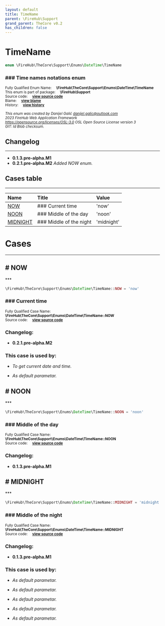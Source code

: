 ```yaml
---
layout: default
title: TimeName
parent: \FireHub\Support
grand_parent: TheCore v0.2
has_children: false
---
```


<link rel="stylesheet" type="text/css" href="/css/style.css" />

# TimeName

```php
enum \FireHub\TheCore\Support\Enums\DateTime\TimeName
```

### ### Time names notations enum

<sub>Fully Qualified Enum Name:  **\FireHub\TheCore\Support\Enums\DateTime\TimeName**</sub><br>
<sub>This enum is part of package:  **\FireHub\Support**</sub><br>
<sub>Source code:  **[view source code](https://github.com/The-FireHub-Project/TheCore/blob/v1.0/src/support/enums/datetime/firehub.TimeName.php#L25)**</sub><br>
<sub>Blame:  **[view blame](https://github.com/The-FireHub-Project/TheCore/blame/v1.0/src/support/enums/datetime/firehub.TimeName.php)**</sub><br>
<sub>History:  **[view history](https://github.com/The-FireHub-Project/TheCore/commits/v1.0/src/support/enums/datetime/firehub.TimeName.php)**</sub><br>

<sub>_This enum was created by Danijel Galić <danijel.galic@outlook.com>_</sub><br>
<sub>_2023 FireHub Web Application Framework_</sub><br>
<sub>_<https://opensource.org/licenses/OSL-3.0> OSL Open Source License version 3_</sub><br>
<sub>_GIT: $Id$ Blob checksum._</sub><br>

## Changelog
***

* **0.1.3.pre-alpha.M1** 
* **0.2.1.pre-alpha.M2** _Added NOW enum._


## Cases table
***

| Name  | Title | Value |
| :---  | :---  | :---  |
|<a href="#now">NOW</a>|### Current time|&#039;now&#039;|
|<a href="#noon">NOON</a>|### Middle of the day|&#039;noon&#039;|
|<a href="#midnight">MIDNIGHT</a>|### Middle of the night|&#039;midnight&#039;|


# Cases
***


<h2><a name="now"># NOW</a></h2>
***

```php
\FireHub\TheCore\Support\Enums\DateTime\TimeName::NOW = 'now'
```

### ### Current time

<sub>Fully Qualified Case Name:  **\FireHub\TheCore\Support\Enums\DateTime\TimeName::NOW**</sub><br>
<sub>Source code:  **[view source code](https://github.com/The-FireHub-Project/TheCore/blob/v1.0/src/support/enums/datetime/firehub.TimeName.php#L31)**</sub><br>

### Changelog:

* **0.2.1.pre-alpha.M2** 

### This case is used by:

* *To get current date and time.*

* *As default parametar.*


<h2><a name="noon"># NOON</a></h2>
***

```php
\FireHub\TheCore\Support\Enums\DateTime\TimeName::NOON = 'noon'
```

### ### Middle of the day

<sub>Fully Qualified Case Name:  **\FireHub\TheCore\Support\Enums\DateTime\TimeName::NOON**</sub><br>
<sub>Source code:  **[view source code](https://github.com/The-FireHub-Project/TheCore/blob/v1.0/src/support/enums/datetime/firehub.TimeName.php#L37)**</sub><br>

### Changelog:

* **0.1.3.pre-alpha.M1** 

<h2><a name="midnight"># MIDNIGHT</a></h2>
***

```php
\FireHub\TheCore\Support\Enums\DateTime\TimeName::MIDNIGHT = 'midnight'
```

### ### Middle of the night

<sub>Fully Qualified Case Name:  **\FireHub\TheCore\Support\Enums\DateTime\TimeName::MIDNIGHT**</sub><br>
<sub>Source code:  **[view source code](https://github.com/The-FireHub-Project/TheCore/blob/v1.0/src/support/enums/datetime/firehub.TimeName.php#L43)**</sub><br>

### Changelog:

* **0.1.3.pre-alpha.M1** 

### This case is used by:

* *As default parametar.*

* *As default parametar.*

* *As default parametar.*

* *As default parametar.*

* *As default parametar.*


